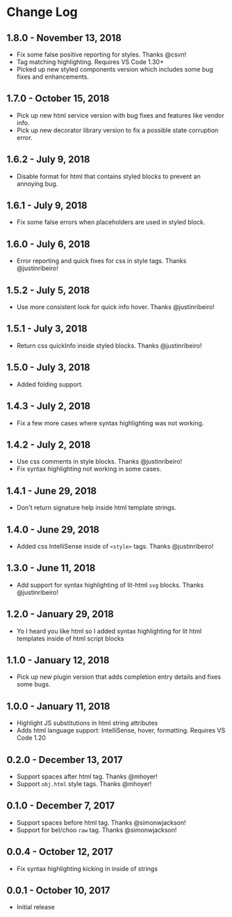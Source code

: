 # Change Log

## 1.8.0 - November 13, 2018
- Fix some false positive reporting for styles. Thanks @csvn!
- Tag matching highlighting. Requires VS Code 1.30+
- Picked up new styled components version which includes some bug fixes and enhancements.

## 1.7.0 - October 15, 2018
- Pick up new html service version with bug fixes and features like vendor info.
- Pick up new decorator library version to fix a possible state corruption error.

## 1.6.2 - July 9, 2018
- Disable format for html that contains styled blocks to prevent an annoying bug.

## 1.6.1 - July 9, 2018
- Fix some false errors when placeholders are used in styled block.

## 1.6.0 - July 6, 2018
- Error reporting and quick fixes for css in style tags. Thanks @justinribeiro!

## 1.5.2 - July 5, 2018
- Use more consistent look for quick info hover. Thanks @justinribeiro!

## 1.5.1 - July 3, 2018
- Return css quickInfo inside styled blocks. Thanks @justinribeiro!

## 1.5.0 - July 3, 2018
- Added folding support.

## 1.4.3 - July 2, 2018
- Fix a few more cases where syntax highlighting was not working.

## 1.4.2 - July 2, 2018
- Use css comments in style blocks. Thanks @justinribeiro!
- Fix syntax highlighting not working in some cases.

## 1.4.1 - June 29, 2018
- Don't return signature help inside html template strings.

## 1.4.0 - June 29, 2018
- Added css IntelliSense inside of `<style>` tags. Thanks @justinribeiro!

## 1.3.0 - June 11, 2018
- Add support for syntax highlighting of lit-html `svg` blocks. Thanks @justinribeiro!

## 1.2.0 - January 29, 2018
- Yo I heard you like html so I added syntax highlighting for lit html templates inside of html script blocks

## 1.1.0 - January 12, 2018
- Pick up new plugin version that adds completion entry details and fixes some bugs.

## 1.0.0 - January 11, 2018
- Highlight JS substitutions in html string attributes
- Adds html language support: IntelliSense, hover, formatting. Requires VS Code 1.20

## 0.2.0 - December 13, 2017
- Support spaces after html tag. Thanks @mhoyer!
- Support `obj.html` style tags. Thanks @mhoyer!

## 0.1.0 - December 7, 2017
- Support spaces before html tag. Thanks @simonwjackson!
- Support for bel/choo `raw` tag. Thanks @simonwjackson!

## 0.0.4 - October 12, 2017
- Fix syntax highlighting kicking in inside of strings

## 0.0.1 - October 10, 2017
- Initial release